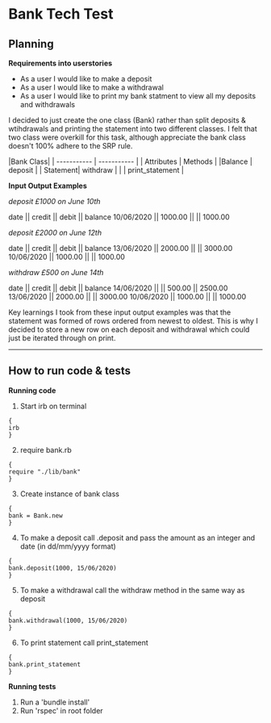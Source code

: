 # Bank Tech Test

## Planning 

**Requirements into userstories**

- As a user I would like to make a deposit 
- As a user I would like to make a withdrawal
- As a user I would like to print my bank statment to view all my deposits and withdrawals

I decided to just create the one class (Bank) rather than split deposits & wtihdrawals and printing the statement into two different classes. I felt that two class were overkill for this task, although appreciate the bank class doesn't 100% adhere to the SRP rule. 

|Bank Class|
| ----------- | ----------- |
| Attributes | Methods |
|Balance | deposit |
| Statement| withdraw |
| | print_statement |

**Input Output Examples**

*deposit £1000 on June 10th*

date || credit || debit || balance
10/06/2020 || 1000.00 || || 1000.00

*deposit £2000 on June 12th*

date || credit || debit || balance
13/06/2020 || 2000.00 || || 3000.00
10/06/2020 || 1000.00 || || 1000.00

*withdraw £500 on June 14th*

date || credit || debit || balance
14/06/2020 || || 500.00 || 2500.00
13/06/2020 || 2000.00 || || 3000.00
10/06/2020 || 1000.00 || || 1000.00

Key learnings I took from these input output examples was that the statement was formed of rows ordered from newest to oldest. This is why I decided to store a new row on each deposit and withdrawal which could just be iterated through on print. 

---

## How to run code & tests

**Running code**

1. Start irb on terminal
```
{ 
irb
}
```

2. require bank.rb
```
{ 
require "./lib/bank"
}
```

3. Create instance of bank class
```
{ 
bank = Bank.new
}
```

4. To make a deposit call .deposit and pass the amount as an integer and date (in dd/mm/yyyy format) 
```
{ 
bank.deposit(1000, 15/06/2020)
}
```

5. To make a withdrawal call the withdraw method in the same way as deposit
```
{ 
bank.withdrawal(1000, 15/06/2020)
}
```

6. To print statement call print_statement 
```
{ 
bank.print_statement
}
```

**Running tests** 

1. Run a 'bundle install'
2. Run 'rspec' in root folder




